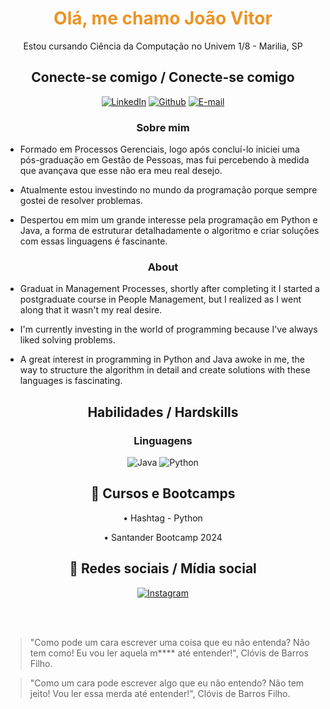 
<h1 align="center"style="color: #EB9326">Olá, me chamo João Vitor</h1>
<p align="center">Estou cursando Ciência da Computação no Univem 1/8 - Marilia, SP</p>

<h2 align="center">Conecte-se comigo / Conecte-se comigo</h2>


<div align="center">

[![LinkedIn](https://img.shields.io/badge/LinkedIn-0077B5?style=for-the-badge&logo=linkedin&logoColor=white)](https://www.linkedin.com/in/joaovitorgaiato)
[![Github](https://img.shields.io/badge/Github-000?style=for-the-badge&logo=Github&logoColor=fffff)](https://github.com/JoaoGaiato)
[![E-mail](https://img.shields.io/badge/-Email-000?style=for-the-badge&logo=microsoft-outlook&logoColor=White)](mailto:gaitojoaovitor@gmail.com)

</div>
<h3 align=center>Sobre mim</h3>

- Formado em Processos Gerenciais, logo após concluí-lo iniciei uma pós-graduação em Gestão de Pessoas, mas fui percebendo à medida que avançava que esse não era meu real desejo.


- Atualmente estou investindo no mundo da programação porque sempre gostei de resolver problemas.


- Despertou em mim um grande interesse pela programação em Python e Java, a forma de estruturar detalhadamente o algoritmo e criar soluções com essas linguagens é fascinante.

<h3 align=center>About</h3>

- Graduat in Management Processes, shortly after completing it I started a postgraduate course in People Management, but I realized as I went along that it wasn't my real desire.


-  I'm currently investing in the world of programming because I've always liked solving problems.

- A great interest in programming in Python and Java awoke in me, the way to structure the algorithm in detail and create solutions with these languages ​​is fascinating.

<h2 align="center"> Habilidades / Hardskills </h2>

<h3 align="center"> Linguagens </h3>

<div align="center">

![Java](https://img.shields.io/badge/java-%23ED8B00.svg?style=for-the-badge&logo=openjdk&logoColor=white) ![Python](https://img.shields.io/badge/python-3670A0?style=for-the-badge&logo=python&logoColor=ffdd54)
</div>

<h2 align="center"> 📖 Cursos e Bootcamps
</h2>

<div align="center">

• Hashtag - Python

• Santander Bootcamp 2024
</div>

<h2 align="center"> 📱 Redes sociais / Mídia social</h2>

<div align="center">

[![Instagram](https://img.shields.io/badge/-Instagram-%23E4405F?style=for-the-badge&logo=instagram&logoColor=white)](https://www.instagram.com/jao___vg/)
</div>
<br>
<br>


>"Como pode um cara escrever uma coisa que eu não entenda? Não tem como! Eu vou ler aquela m**** até entender!", Clóvis de Barros Filho.


>"Como um cara pode escrever algo que eu não entendo? Não tem jeito! Vou ler essa merda até entender!", Clóvis de Barros Filho.